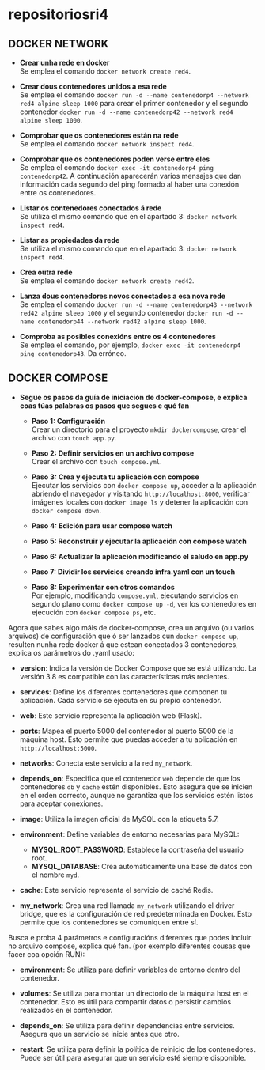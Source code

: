 # repositoriosri4

## DOCKER NETWORK
- **Crear unha rede en docker**  
  Se emplea el comando `docker network create red4`.

- **Crear dous contenedores unidos a esa rede**  
  Se emplea el comando `docker run -d --name contenedorp4 --network red4 alpine sleep 1000` para crear el primer contenedor y el segundo contenedor `docker run -d --name contenedorp42 --network red4 alpine sleep 1000`.

- **Comprobar que os contenedores están na rede**  
  Se emplea el comando `docker network inspect red4`.

- **Comprobar que os contenedores poden verse entre eles**  
  Se emplea el comando `docker exec -it contenedorp4 ping contenedorp42`. A continuación aparecerán varios mensajes que dan información cada segundo del ping formado al haber una conexión entre os contenedores.

- **Listar os contenedores conectados á rede**  
  Se utiliza el mismo comando que en el apartado 3: `docker network inspect red4`.

- **Listar as propiedades da rede**  
  Se utiliza el mismo comando que en el apartado 3: `docker network inspect red4`.

- **Crea outra rede**  
  Se emplea el comando `docker network create red42`.

- **Lanza dous contenedores novos conectados a esa nova rede**  
  Se emplea el comando `docker run -d --name contenedorp43 --network red42 alpine sleep 1000` y el segundo contenedor `docker run -d --name contenedorp44 --network red42 alpine sleep 1000`.

- **Comproba as posibles conexións entre os 4 contenedores**  
  Se emplea el comando, por ejemplo, `docker exec -it contenedorp4 ping contenedorp43`. Da erróneo.

## DOCKER COMPOSE

- **Segue os pasos da guía de iniciación de docker-compose, e explica coas túas palabras os pasos que segues e qué fan**  
  - **Paso 1: Configuración**  
    Crear un directorio para el proyecto `mkdir dockercompose`, crear el archivo con `touch app.py`.
  
  - **Paso 2: Definir servicios en un archivo compose**  
    Crear el archivo con `touch compose.yml`.
  
  - **Paso 3: Crea y ejecuta tu aplicación con compose**  
    Ejecutar los servicios con `docker compose up`, acceder a la aplicación abriendo el navegador y visitando `http://localhost:8000`, verificar imágenes locales con `docker image ls` y detener la aplicación con `docker compose down`.
  
  - **Paso 4: Edición para usar compose watch**  
    
  - **Paso 5: Reconstruir y ejecutar la aplicación con compose watch**  
  
  - **Paso 6: Actualizar la aplicación modificando el saludo en app.py**  
  
  - **Paso 7: Dividir los servicios creando infra.yaml con un touch**  
  
  - **Paso 8: Experimentar con otros comandos**  
    Por ejemplo, modificando `compose.yml`, ejecutando servicios en segundo plano como `docker compose up -d`, ver los contenedores en ejecución con `docker compose ps`, etc.

Agora que sabes algo máis de docker-compose, crea un arquivo (ou varios arquivos) de configuración que ó ser lanzados cun `docker-compose up`, resulten nunha rede docker á que estean conectados 3 contenedores, explica os parámetros do .yaml usado:
  - **version**: Indica la versión de Docker Compose que se está utilizando. La versión 3.8 es compatible con las características más recientes.
  
  - **services**: Define los diferentes contenedores que componen tu aplicación. Cada servicio se ejecuta en su propio contenedor.
  
  - **web**: Este servicio representa la aplicación web (Flask).
  
  - **ports**: Mapea el puerto 5000 del contenedor al puerto 5000 de la máquina host. Esto permite que puedas acceder a tu aplicación en `http://localhost:5000`.
  
  - **networks**: Conecta este servicio a la red `my_network`.
  
  - **depends_on**: Especifica que el contenedor `web` depende de que los contenedores `db` y `cache` estén disponibles. Esto asegura que se inicien en el orden correcto, aunque no garantiza que los servicios estén listos para aceptar conexiones.
  
  - **image**: Utiliza la imagen oficial de MySQL con la etiqueta 5.7.
  
  - **environment**: Define variables de entorno necesarias para MySQL:
    - **MYSQL_ROOT_PASSWORD**: Establece la contraseña del usuario root.
    - **MYSQL_DATABASE**: Crea automáticamente una base de datos con el nombre `myd`.
  
  - **cache**: Este servicio representa el servicio de caché Redis.
  
  - **my_network**: Crea una red llamada `my_network` utilizando el driver bridge, que es la configuración de red predeterminada en Docker. Esto permite que los contenedores se comuniquen entre sí.

Busca e proba 4 parámetros e configuracións diferentes que podes incluir no arquivo compose, explica qué fan. (por exemplo diferentes cousas que facer coa opción RUN):
  - **environment**: Se utiliza para definir variables de entorno dentro del contenedor.
  
  - **volumes**: Se utiliza para montar un directorio de la máquina host en el contenedor. Esto es útil para compartir datos o persistir cambios realizados en el contenedor.
  
  - **depends_on**: Se utiliza para definir dependencias entre servicios. Asegura que un servicio se inicie antes que otro.
  
  - **restart**: Se utiliza para definir la política de reinicio de los contenedores. Puede ser útil para asegurar que un servicio esté siempre disponible.



